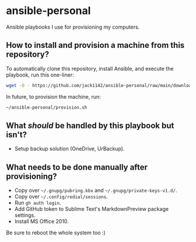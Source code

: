 # ansible-personal

Ansible playbooks I use for provisioning my computers.

## How to install and provision a machine from this repository?

To automatically clone this repository, install Ansible, and execute the playbook, run this one-liner:
```bash
wget -O - https://github.com/jack1142/ansible-personal/raw/main/download.sh | bash
```

In future, to provision the machine, run:
```bash
~/ansible-personal/provision.sh
```

## What *should* be handled by this playbook but isn't?

- Setup backup solution (OneDrive, UrBackup).

## What needs to be done manually after provisioning?

- Copy over `~/.gnupg/pubring.kbx` and `~/.gnupg/private-keys-v1.d/`.
- Copy over `~/.config/redial/sessions`.
- Run `gh auth login`.
- Add GitHub token to Sublime Text's MarkdownPreview package settings.
- Install MS Office 2010.

Be sure to reboot the whole system too :)
